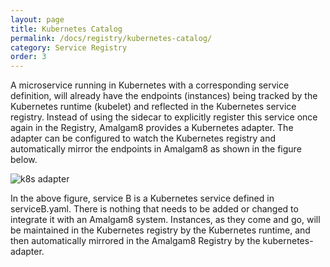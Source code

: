 ```yaml
---
layout: page
title: Kubernetes Catalog
permalink: /docs/registry/kubernetes-catalog/
category: Service Registry
order: 3
---
```


A microservice running in Kubernetes with a corresponding service
definition, will already have the endpoints (instances) being tracked by
the Kubernetes runtime (kubelet) and reflected in the Kubernetes service
registry. Instead of using the sidecar to explicitly register this
service once again in the Registry, Amalgam8 provides a Kubernetes
adapter. The adapter can be configured to watch the Kubernetes registry and
automatically mirror the endpoints in Amalgam8 as shown in the figure
below.

![k8s adapter](/docs/figures/amalgam8-registry-k8s-adapter.svg)

In the above figure, service B is a Kubernetes service defined in
serviceB.yaml. There is nothing that needs to be added or changed to
integrate it with an Amalgam8 system. Instances, as they come and go, will
be maintained in the Kubernetes registry by the Kubernetes runtime, and
then automatically mirrored in the Amalgam8 Registry by the
kubernetes-adapter.

